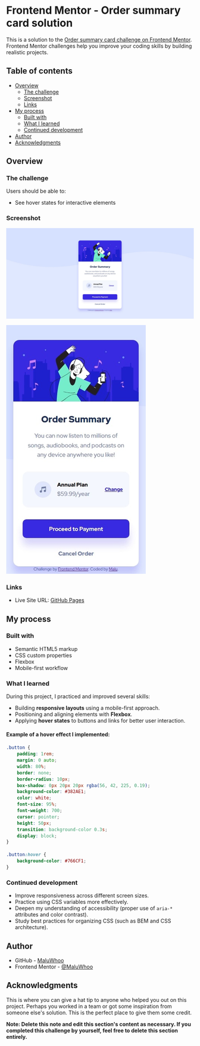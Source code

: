 # Frontend Mentor - Order summary card solution

This is a solution to the [Order summary card challenge on Frontend Mentor](https://www.frontendmentor.io/challenges/order-summary-component-QlPmajDUj). Frontend Mentor challenges help you improve your coding skills by building realistic projects. 

## Table of contents

- [Overview](#overview)
  - [The challenge](#the-challenge)
  - [Screenshot](#screenshot)
  - [Links](#links)
- [My process](#my-process)
  - [Built with](#built-with)
  - [What I learned](#what-i-learned)
  - [Continued development](#continued-development)
- [Author](#author)
- [Acknowledgments](#acknowledgments)

## Overview

### The challenge

Users should be able to:

- See hover states for interactive elements

### Screenshot

![](images/screenshot.jpg.jpeg)

![](images/screenshot-2.jpg.jpeg)

### Links

- Live Site URL: [GitHub Pages](https://maluwhoo.github.io/Frontend-Mentor-Order-summary-card/)

## My process

### Built with

- Semantic HTML5 markup  
- CSS custom properties  
- Flexbox  
- Mobile-first workflow

### What I learned

During this project, I practiced and improved several skills:

- Building **responsive layouts** using a mobile-first approach.  
- Positioning and aligning elements with **Flexbox**.  
- Applying **hover states** to buttons and links for better user interaction.  

#### Example of a hover effect I implemented:

```css
.button {
    padding: 1rem;
    margin: 0 auto;
    width: 80%;
    border: none;
    border-radius: 10px;
    box-shadow: 0px 20px 20px rgba(56, 42, 225, 0.19);
    background-color: #382AE1;
    color: white;
    font-size: 95%;
    font-weight: 700;
    cursor: pointer;
    height: 50px;
    transition: background-color 0.3s;
    display: block;
}

.button:hover {
    background-color: #766CF1;
}
```

### Continued development

- Improve responsiveness across different screen sizes.  
- Practice using CSS variables more effectively.  
- Deepen my understanding of accessibility (proper use of `aria-*` attributes and color contrast).  
- Study best practices for organizing CSS (such as BEM and CSS architecture).

## Author

- GitHub - [MaluWhoo](https://github.com/MaluWhoo)
- Frontend Mentor - [@MaluWhoo](https://www.frontendmentor.io/profile/MaluWhoo)

## Acknowledgments

This is where you can give a hat tip to anyone who helped you out on this project. Perhaps you worked in a team or got some inspiration from someone else's solution. This is the perfect place to give them some credit.

**Note: Delete this note and edit this section's content as necessary. If you completed this challenge by yourself, feel free to delete this section entirely.**
